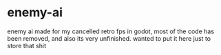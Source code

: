 # enemy-ai
enemy ai made for my cancelled retro fps in godot, most of the code has been removed, and also its very unfinished. wanted to put it here just to store that shit
